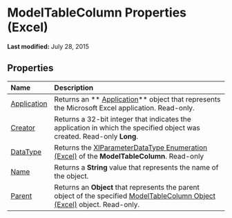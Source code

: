 
# ModelTableColumn Properties (Excel)

 **Last modified:** July 28, 2015


## Properties



|**Name**|**Description**|
|:-----|:-----|
| [Application](69540e35-6a9a-0fd9-23b1-31457b33ba68.md)|Returns an  ** [Application](19b73597-5cf9-4f56-8227-b5211f657f6f.md)** object that represents the Microsoft Excel application. Read-only.|
| [Creator](e7470329-722d-ca62-328a-0192b78469ae.md)|Returns a 32-bit integer that indicates the application in which the specified object was created. Read-only  **Long**.|
| [DataType](3fafc94c-ba24-1ce9-2edf-375064c8d723.md)|Returns the  [XlParameterDataType Enumeration (Excel)](ddf44b7b-9fbd-321a-55fb-5d6942e1169a.md) of the **ModelTableColumn**. Read-only|
| [Name](13bba14e-527d-ec6a-0efa-15816fde703a.md)|Returns a  **String** value that represents the name of the object.|
| [Parent](34c70e72-53b6-a050-00c4-0e664baa3be4.md)|Returns an  **Object** that represents the parent object of the specified [ModelTableColumn Object (Excel)](8deb1b62-c089-e0c3-0320-2d4596e8f6e3.md) object. Read-only.|
